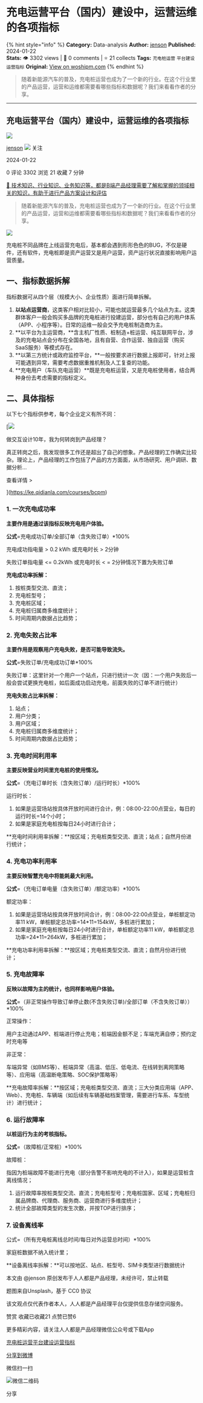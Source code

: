 # 充电运营平台（国内）建设中，运营运维的各项指标
{% hint style="info" %}
**Category:** Data-analysis
**Author:** [jenson](https://www.woshipm.com/u/174890)
**Published:** 2024-01-22  
**Stats:** 👁️ 3302 views | 💬 0 comments | ⭐ 21 collects
**Tags:** `充电桩运营` `平台建设` `运营指标`
**Original:** [View on woshipm.com](https://www.woshipm.com/data-analysis/5980645.html)
{% endhint %}
> 随着新能源汽车的普及，充电桩运营也成为了一个新的行业。在这个行业里的产品运营，运营和运维都需要看哪些指标和数据呢？我们来看看作者的分享。

---

## 充电运营平台（国内）建设中，运营运维的各项指标

[![](https://static.woshipm.com/view/woshipm_api_def_20231117075728_8194.jpg?imageView2/1/w/72/h/72/q/100)](https://www.woshipm.com/u/174890)

[jenson](https://www.woshipm.com/u/174890) ![](https://static.woshipm.com/tag/1101_1@2x.png) 关注

2024-01-22

0 评论 3302 浏览 21 收藏 7 分钟

[🔗 技术知识、行业知识、业务知识等，都是B端产品经理需要了解和掌握的领域相关的知识，有助于进行产品方案设计和评估](https://ke.qidianla.com/courses/bcpm)

> 随着新能源汽车的普及，充电桩运营也成为了一个新的行业。在这个行业里的产品运营，运营和运维都需要看哪些指标和数据呢？我们来看看作者的分享。

![](https://image.woshipm.com/2023/04/13/4e47205a-d9ea-11ed-a8b0-00163e0b5ff3.jpg)

充电桩不同品牌在上线运营充电后，基本都会遇到形形色色的BUG，不仅是硬件，还有软件，充电桩即是资产运营又是用户运营，资产运行状况直接影响用户运营质量。

## 一、指标数据拆解

指标数据可从四个层（规模大小、企业性质）面进行简单拆解。

1.  **以站点运营商**，这类客户相对比较小，可能也就运营最多几个站点为主。这类群体客户一般会购买多品牌的充电桩进行投建运营，部分也有自己的用户体系（APP、小程序等）。日常的运维一般会交予充电桩制造商为主。
2.  **以平台为主运营商，**含主机厂性质、桩制造+桩运营、纯互联网平台，涉及的充电站点会分布在全国各地，且有自营、合作运营、独自运营（购买SaaS服务）等模式存在。
3.  **以第三方统计或政府监控平台，**一般按要求进行数据上报即可，针对上报可能遇到异常，需要考虑数据重推机制及人工复查的功能。
4.  **充电用户（车队充电运营）**既是充电桩运营，又是充电桩使用者，结合两种身份去考虑需要的指标定义。

## 二、具体指标

以下七个指标供参考，每个企业定义有所不同：

[![](https://image.woshipm.com/2023/08/02/769bf6f4-30e6-11ee-b3cb-00163e0b5ff3.png)

做交互设计10年，我为何转岗到产品经理？

真正转岗之后，我发现很多工作还是超出了自己的想象。产品经理的工作确实比较杂。理论上，产品经理的工作包括了产品的方方面面，从市场研究、用户调研、数据分析...

查看详情 >

](https://ke.qidianla.com/courses/bcpm)

### 1\. 一次充电成功率

**主要作用是通过该指标反映充电用户体验。**

**公式**\=充电成功订单/全部订单（含失败订单）\*100%

充电成功指电量 > 0.2 kWh 或充电时长 > 2分钟

失败订单指电量 <= 0.2kWh 或充电时长 < = 2分钟情况下置为失败订单

**充电成功率拆解：**

1.  按桩类型交流、直流；
2.  充电桩型号；
3.  充电桩区域；
4.  充电桩归属商多维度统计；
5.  时间周期内数据占比趋势；

### 2\. 充电失败占比率

**主要作用是观察用户充电失败，是否可能导致流失。**

**公式**\=失败订单/充电成功订单\*100%

失败订单：这里针对一个用户一个站点，只进行统计一次（因：一个用户失败后一般会尝试更换充电桩，如后面成功启动充电，前面失败的订单不进行统计）

**充电失败占比率拆解：**

1.  站点；
2.  用户分类；
3.  用户区域；
4.  充电桩归属商多维度统计；
5.  时间周期内数据占比趋势；

### 3\. 充电时间利用率

**主要反映营业时间里充电桩的使用情况。**

**公式**\=（充电订单时长（含失败订单）/运行时长）\*100%

运行时长：

1.  如果是运营场站按具体开放时间进行合计，例：08:00-22:00点营业，每日的运行时长=14个小时；
2.  如果是家庭充电桩按每日24小时进行合计；

**充电时间利用率拆解：**按区域；充电桩类型交流、直流；站点；自然月份进行统计；

### 4\. 充电功率利用率

**主要反映智慧充电中将能耗最大利用。**

**公式**\=（充电订单电量（含失败订单）/额定功率）\*100%

额定功率：

1.  如果是运营场站按具体开放时间合计，例：08:00-22:00点营业，单桩额定功率11 kW，单桩额定总功率=14\*11=154kW，多桩进行累加；
2.  如果是家庭充电桩按每日24小时进行合计，单桩额定功率11 kW，单桩额定总功率=24\*11=264kW，多桩进行累加；

**充电功率利用率拆解：**按区域；充电桩类型交流、直流；自然月份进行统计；

### 5\. 充电故障率

**反映以故障为主的统计，也同样影响用户体验。**

**公式**\=（非正常操作导致订单停止数(不含失败订单)/全部订单（不含失败订单））\*100%

正常操作：

用户主动通过APP、桩端进行停止充电；桩端因金额不足；车端充满自停；预约定时充电等

非正常：

车端异常（如BMS等）、桩端异常（高温、低压、低电流、在线转到离网策略等）、应用端（高温断电策略、SOC保护策略等）

**充电故障率拆解：**按区域；充电桩类型交流、直流；三大分类应用端（APP、Web）、充电桩、车辆端（如后续有车辆基础档案管理，需要进行车系、车型统计）进行统计；

### 6\. 运行故障率

**以桩运行为主的考核指标。**

**公式**\=（故障桩/正常桩）\*100%

故障桩：

指因为桩端故障不能进行充电（部分告警不影响充电的不计入），如果是运营桩含离线情况；

1.  运行故障率按桩类型交流、直流；充电桩型号；充电桩国家、区域；充电桩归属品牌商、代理商、服务商、运营商进行多维度统计；
2.  统计全部故障类型的发生次数，并按TOP进行排序；

### 7\. 设备离线率

公式=（所有充电桩离线总时间/每日对外运营总时间）\*100%

家庭桩数据不纳入统计里；

**设备离线率拆解：**可以按地区、站点、桩型号、SIM卡类型进行数据统计

本文由 @jenson 原创发布于人人都是产品经理，未经许可，禁止转载

题图来自Unsplash，基于 CC0 协议

该文观点仅代表作者本人，人人都是产品经理平台仅提供信息存储空间服务。

赞赏 收藏已收藏21 点赞已赞6

更多精彩内容，请关注人人都是产品经理微信公众号或下载App

[充电桩运营](https://www.woshipm.com/tag/%e5%85%85%e7%94%b5%e6%a1%a9%e8%bf%90%e8%90%a5)[平台建设](https://www.woshipm.com/tag/%e5%b9%b3%e5%8f%b0%e5%bb%ba%e8%ae%be)[运营指标](https://www.woshipm.com/tag/%e8%bf%90%e8%90%a5%e6%8c%87%e6%a0%87)

[分享到微博](https://service.weibo.com/share/share.php?appkey=2775287854&title=充电运营平台（国内）建设中，运营运维的各项指标&url=https://www.woshipm.com/data-analysis/5980645.html&pic=https://image.woshipm.com/2023/04/13/4e47205a-d9ea-11ed-a8b0-00163e0b5ff3.jpg)

微信扫一扫

![微信二维码](https://api.pwmqr.com/qrcode/create/?url=https://www.woshipm.com/data-analysis/5980645.html)

分享